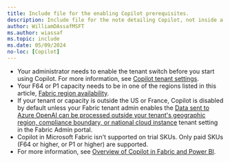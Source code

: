 ```yaml
---
title: Include file for the enabling Copilot prerequisites.
description: Include file for the note detailing Copilot, not inside a NOTE.
author: WilliamDAssafMSFT
ms.author: wiassaf
ms.topic: include
ms.date: 05/09/2024
no-loc: [Copilot]
---
```


- Your administrator needs to enable the tenant switch before you start using Copilot. For more information, see [Copilot tenant settings](../admin/service-admin-portal-copilot.md).
- Your F64 or P1 capacity needs to be in one of the regions listed in this article, [Fabric region availability](../admin/region-availability.md).
- If your tenant or capacity is outside the US or France, Copilot is disabled by default unless your Fabric tenant admin enables the [Data sent to Azure OpenAI can be processed outside your tenant's geographic region, compliance boundary, or national cloud instance](/fabric/admin/service-admin-portal-copilot) tenant setting in the Fabric Admin portal.
- Copilot in Microsoft Fabric isn't supported on trial SKUs. Only paid SKUs (F64 or higher, or P1 or higher) are supported.
- For more information, see [Overview of Copilot in Fabric and Power BI](../get-started/copilot-fabric-overview.md).
